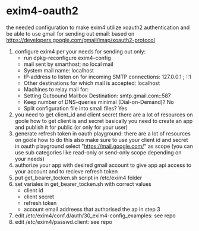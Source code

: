 # exim4-oauth2

the needed configuration to make exim4 utilize xoauth2 authentication and be able to use gmail for sending out email: 
based on https://developers.google.com/gmail/imap/xoauth2-protocol

1. configure exim4 per your needs
   for sending out only:
   - run dpkg-reconfigure exim4-config
   - mail sent by smarthost; no local mail
   - System mail name: localhost
   - IP-address to listen on for incoming SMTP connections: 127.0.0.1 ; ::1
   - Other destinations for which mail is accepted: localhost
   - Machines to relay mail for: <leave this blank>
   - Setting Outbound Mailbox Destination: smtp.gmail.com::587
   - Keep number of DNS-queries minimal (Dial-on-Demand)? No
   - Split configuration file into small files? Yes
2. you need to get client_id and client secret
  there are a lot of resources on goole how to get client is and secret
  basically you need to create an app and publish it for public (or only for your user)
3. generate refresh token in oauth playground:
  there are a lot of resources on goole how to do this also
  make sure to use your client id and secret in oauth playground
  select "https://mail.google.com/" as scope (you can use sub categories like read-only or send-only scope depending on your needs)
4. authorize your app with desired gmail account to give app api access to your account and to recieve refresh token
5. put get_bearer_tocken.sh script in /etc/exim4 folder
6. set variales in get_bearer_tocken.sh with correct values
   - client id
   - client secret
   - refresh token
   - account email addreess that authorised the ap in step 3
7. edit /etc/exim4/conf.d/auth/30_exim4-config_examples: see repo
8. edit /etc/exim4/passwd.client: see repo
